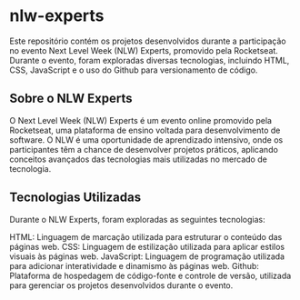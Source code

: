 # nlw-experts

Este repositório contém os projetos desenvolvidos durante a participação no evento Next Level Week (NLW) Experts, promovido pela Rocketseat. Durante o evento, foram exploradas diversas tecnologias, incluindo HTML, CSS, JavaScript e o uso do Github para versionamento de código.


## Sobre o NLW Experts

O Next Level Week (NLW) Experts é um evento online promovido pela Rocketseat, uma plataforma de ensino voltada para desenvolvimento de software. O NLW é uma oportunidade de aprendizado intensivo, onde os participantes têm a chance de desenvolver projetos práticos, aplicando conceitos avançados das tecnologias mais utilizadas no mercado de tecnologia.


## Tecnologias Utilizadas

Durante o NLW Experts, foram exploradas as seguintes tecnologias:

HTML: Linguagem de marcação utilizada para estruturar o conteúdo das páginas web.
CSS: Linguagem de estilização utilizada para aplicar estilos visuais às páginas web.
JavaScript: Linguagem de programação utilizada para adicionar interatividade e dinamismo às páginas web.
Github: Plataforma de hospedagem de código-fonte e controle de versão, utilizada para gerenciar os projetos desenvolvidos durante o evento.